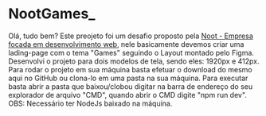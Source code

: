 # NootGames_

  Olá, tudo bem? Este preojeto foi um desafio proposto pela <a href="https://www.noot.com.br/">Noot - Empresa focada em desenvolvimento web</a>, nele basicamente devemos criar uma lading-page com o tema "Games" seguindo o Layout montado pelo Figma. Desenvolvi o projeto para dois modelos de tela, sendo eles: 1920px e 412px.
  Para rodar o projeto em sua máquina basta efetuar o download do mesmo aqui no GitHub ou clona-lo em uma pasta na sua máquina.
  Para executar basta abrir a pasta que baixou/clobou digitar na barra de endereço do seu explorador de arquivo "CMD", quando abrir o CMD digite "npm run dev".
 OBS: Necessário ter NodeJs baixado na máquina.
